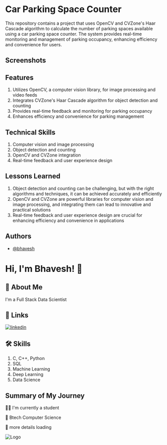 
# Car Parking Space Counter

This repository contains a project that uses OpenCV and CVZone's Haar Cascade algorithm to calculate the number of parking spaces available using a car parking space counter. The system provides real-time monitoring and management of parking occupancy, enhancing efficiency and convenience for users.







## Screenshots



## Features

1. Utilizes OpenCV, a computer vision library, for image processing and video feeds
2. Integrates CVZone's Haar Cascade algorithm for object detection and counting
3. Provides real-time feedback and monitoring for parking occupancy
4. Enhances efficiency and convenience for parking management

## Technical Skills
1. Computer vision and image processing
2. Object detection and counting
3. OpenCV and CVZone integration
4. Real-time feedback and user experience design
## Lessons Learned

1. Object detection and counting can be challenging, but with the right algorithms and techniques, it can be achieved accurately and efficiently
2. OpenCV and CVZone are powerful libraries for computer vision and image processing, and integrating them can lead to innovative and practical solutions
3. Real-time feedback and user experience design are crucial for enhancing efficiency and convenience in applications



## Authors

- [@bhavesh](https://github.com/bhaveshk22)


# Hi, I'm Bhavesh! 👋


## 🚀 About Me
I'm a Full Stack Data Scientist


## 🔗 Links
[![linkedin](https://img.shields.io/badge/linkedin-0A66C2?style=for-the-badge&logo=linkedin&logoColor=white)](https://www.linkedin.com/in/bhavesh-kabdwal-6ba30a25b)


## 🛠 Skills
1. C, C++, Python
2. SQL
3. Machine Learning
4. Deep Learning
5. Data Science


## Summary of My Journey
👩‍💻 I'm currently a student

🧠 Btech Computer Science

💬 more details loading

![Logo](https://github-readme-stats.vercel.app/api?username=bhaveshk22&&show_icons=true&title_color=ffffff&icon_color=bb2acf&text_color=daf7dc&bg_color=151515)

